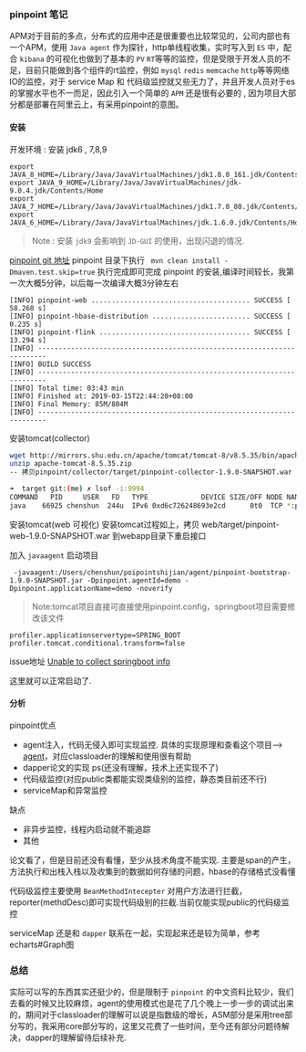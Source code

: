 ### pinpoint 笔记

APM对于目前的多点，分布式的应用中还是很重要也比较常见的，公司内部也有一个APM，使用 `Java agent` 作为探针，http单线程收集，实时写入到 `ES` 中，配合 `kibana` 的可视化也做到了基本的 `PV` `RT`等等的监控，但是受限于开发人员的不足，目前只能做到各个组件的rt监控，例如 `mysql` `redis` `memcache` `http`等等网络 IO的监控，对于 service Map 和 代码级监控就又些无力了，并且开发人员对于es的掌握水平也不一而足，因此引入一个简单的 `APM` 还是很有必要的 , 因为项目大部分都是部署在阿里云上，有采用pinpoint的意图。

#### 安装

开发环境 : 安装 jdk6 , 7,8,9 

```
export JAVA_8_HOME=/Library/Java/JavaVirtualMachines/jdk1.8.0_161.jdk/Contents/Home
export JAVA_9_HOME=/Library/Java/JavaVirtualMachines/jdk-9.0.4.jdk/Contents/Home
export JAVA_7_HOME=/Library/Java/JavaVirtualMachines/jdk1.7.0_80.jdk/Contents/Home
export JAVA_6_HOME=/Library/Java/JavaVirtualMachines/jdk.1.6.0.jdk/Contents/Home
```

> Note : 安装 `jdk9` 会影响到 `JD-GUI` 的使用，出现闪退的情况.

[pinpoint git 地址](https://github.com/naver/pinpoint)
pinpoint 目录下执行 ` mvn clean install -Dmaven.test.skip=true`
执行完成即可完成 pinpoint 的安装,编译时间较长，我第一次大概5分钟，以后每一次编译大概3分钟左右

```
[INFO] pinpoint-web ....................................... SUCCESS [ 58.268 s]
[INFO] pinpoint-hbase-distribution ........................ SUCCESS [  0.235 s]
[INFO] pinpoint-flink ..................................... SUCCESS [ 13.294 s]
[INFO] ------------------------------------------------------------------------
[INFO] BUILD SUCCESS
[INFO] ------------------------------------------------------------------------
[INFO] Total time: 03:43 min
[INFO] Finished at: 2019-03-15T22:44:20+08:00
[INFO] Final Memory: 85M/804M
[INFO] ------------------------------------------------------------------------
```

安装tomcat(collector)

```bash
wget http://mirrors.shu.edu.cn/apache/tomcat/tomcat-8/v8.5.35/bin/apache-tomcat-8.5.35.zip
unzip apache-tomcat-8.5.35.zip
-- 拷贝pinpoint/collector/target/pinpoint-collector-1.9.0-SNAPSHOT.war 到tomcat的webapp目录下重新命令为ROOT.war,启动即可，目录开启 9994 9995 9996端口进行收集

➜  target git:(me) ✗ lsof -i:9994
COMMAND   PID     USER   FD   TYPE             DEVICE SIZE/OFF NODE NAME
java    66925 chenshun  244u  IPv6 0xd6c726248693e2cd      0t0  TCP *:palace-3 (LISTEN)
```

安装tomcat(web 可视化)
安装tomcat过程如上，拷贝 web/target/pinpoint-web-1.9.0-SNAPSHOT.war 到webapp目录下重启接口

加入 `javaagent` 启动项目

```
 -javaagent:/Users/chenshun/poipointshijian/agent/pinpoint-bootstrap-1.9.0-SNAPSHOT.jar -Dpinpoint.agentId=demo -Dpinpoint.applicationName=demo -noverify
```

> Note:tomcat项目直接可直接使用pinpoint.config，springboot项目需要修改该文件

```
profiler.applicationservertype=SPRING_BOOT
profiler.tomcat.conditional.transform=false
```
issue地址 [Unable to collect springboot info](https://github.com/naver/pinpoint/issues/4926)

这里就可以正常启动了.

#### 分析

pinpoint优点

*	agent注入，代码无侵入即可实现监控. 具体的实现原理和查看这个项目--> [agent](https://github.com/chenshun00/agent)，对应classloader的理解和使用很有帮助
*	dapper论文的实现 ps(还没有理解，技术上还实现不了)
*	代码级监控(对应public类都能实现类级别的监控，静态类目前还不行)
* 	serviceMap和异常监控

缺点

*	非异步监控，线程内启动就不能追踪
*	其他

论文看了，但是目前还没有看懂，至少从技术角度不能实现. 主要是span的产生，方法执行和出栈入栈以及收集到的数据如何存储的问题，hbase的存储格式没看懂

代码级监控主要使用 `BeanMethodIntecepter` 对用户方法进行拦截，reporter(methdDesc)即可实现代码级别的拦截.当前仅能实现public的代码级监控

serviceMap 还是和 `dapper` 联系在一起，实现起来还是较为简单，参考echarts#Graph图


### 总结
实际可以写的东西其实还挺少的，但是限制于 `pinpoint` 的中文资料比较少，我们去看的时候又比较麻烦，agent的使用模式也是花了几个晚上一步一步的调试出来的，期间对于classloader的理解可以说是指数级的增长，ASM部分是采用tree部分写的，我采用core部分写的，这里又花费了一些时间，至今还有部分问题待解决，dapper的理解留待后续补充.

